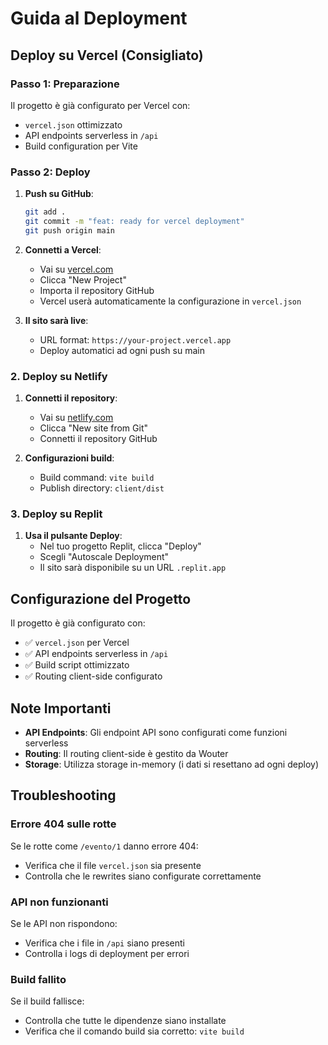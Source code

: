 # Guida al Deployment

## Deploy su Vercel (Consigliato)

### Passo 1: Preparazione
Il progetto è già configurato per Vercel con:
- `vercel.json` ottimizzato
- API endpoints serverless in `/api`
- Build configuration per Vite

### Passo 2: Deploy
1. **Push su GitHub**:
   ```bash
   git add .
   git commit -m "feat: ready for vercel deployment"
   git push origin main
   ```

2. **Connetti a Vercel**:
   - Vai su [vercel.com](https://vercel.com)
   - Clicca "New Project"
   - Importa il repository GitHub
   - Vercel userà automaticamente la configurazione in `vercel.json`

3. **Il sito sarà live**:
   - URL format: `https://your-project.vercel.app`
   - Deploy automatici ad ogni push su main

### 2. Deploy su Netlify

1. **Connetti il repository**:
   - Vai su [netlify.com](https://netlify.com)
   - Clicca "New site from Git"
   - Connetti il repository GitHub

2. **Configurazioni build**:
   - Build command: `vite build`
   - Publish directory: `client/dist`

### 3. Deploy su Replit

1. **Usa il pulsante Deploy**:
   - Nel tuo progetto Replit, clicca "Deploy"
   - Scegli "Autoscale Deployment"
   - Il sito sarà disponibile su un URL `.replit.app`

## Configurazione del Progetto

Il progetto è già configurato con:
- ✅ `vercel.json` per Vercel
- ✅ API endpoints serverless in `/api`
- ✅ Build script ottimizzato
- ✅ Routing client-side configurato

## Note Importanti

- **API Endpoints**: Gli endpoint API sono configurati come funzioni serverless
- **Routing**: Il routing client-side è gestito da Wouter
- **Storage**: Utilizza storage in-memory (i dati si resettano ad ogni deploy)

## Troubleshooting

### Errore 404 sulle rotte
Se le rotte come `/evento/1` danno errore 404:
- Verifica che il file `vercel.json` sia presente
- Controlla che le rewrites siano configurate correttamente

### API non funzionanti
Se le API non rispondono:
- Verifica che i file in `/api` siano presenti
- Controlla i logs di deployment per errori

### Build fallito
Se il build fallisce:
- Controlla che tutte le dipendenze siano installate
- Verifica che il comando build sia corretto: `vite build`